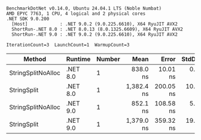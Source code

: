 ```

BenchmarkDotNet v0.14.0, Ubuntu 24.04.1 LTS (Noble Numbat)
AMD EPYC 7763, 1 CPU, 4 logical and 2 physical cores
.NET SDK 9.0.200
  [Host]            : .NET 9.0.2 (9.0.225.6610), X64 RyuJIT AVX2
  ShortRun-.NET 8.0 : .NET 8.0.13 (8.0.1325.6609), X64 RyuJIT AVX2
  ShortRun-.NET 9.0 : .NET 9.0.2 (9.0.225.6610), X64 RyuJIT AVX2

IterationCount=3  LaunchCount=1  WarmupCount=3  

```
| Method             | Runtime  | Number | Mean       | Error     | StdDev   | Min        | Max        | Gen0   | Gen1   | Allocated |
|------------------- |--------- |------- |-----------:|----------:|---------:|-----------:|-----------:|-------:|-------:|----------:|
| StringSplitNoAlloc | .NET 8.0 | 1      |   838.0 ns |  10.01 ns |  0.55 ns |   837.4 ns |   838.5 ns |      - |      - |         - |
| StringSplit        | .NET 8.0 | 1      | 1,382.4 ns | 200.05 ns | 10.97 ns | 1,370.3 ns | 1,391.8 ns | 0.1907 | 0.0019 |    3208 B |
| StringSplitNoAlloc | .NET 9.0 | 1      |   852.1 ns | 108.58 ns |  5.95 ns |   846.8 ns |   858.6 ns |      - |      - |         - |
| StringSplit        | .NET 9.0 | 1      | 1,379.0 ns | 359.32 ns | 19.70 ns | 1,358.9 ns | 1,398.3 ns | 0.1907 | 0.0019 |    3208 B |
